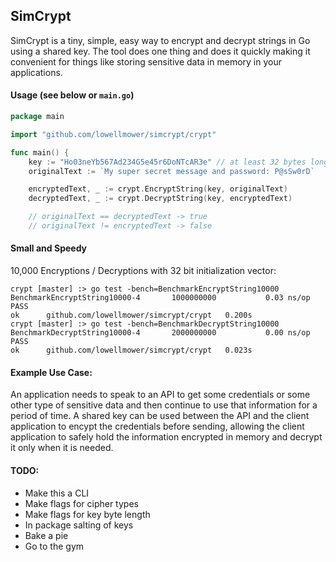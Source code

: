 ## SimCrypt
SimCrypt is a tiny, simple, easy way to encrypt and decrypt strings in Go using
a shared key. The tool does one thing and does it quickly making it convenient
for things like storing sensitive data in memory in your applications.

#### Usage (see below or `main.go`)
```go
package main

import "github.com/lowellmower/simcrypt/crypt"

func main() {
	key := "Ho03neYb567Ad234G5e45r6DoNTcAR3e" // at least 32 bytes long
	originalText := `My super secret message and password: P@sSw0rD`

	encryptedText, _ := crypt.EncryptString(key, originalText)
	decryptedText, _ := crypt.DecryptString(key, encryptedText)

	// originalText == decryptedText -> true
	// originalText != encryptedText -> false
```

#### Small and Speedy
10,000 Encryptions / Decryptions with 32 bit initialization vector:
```
crypt [master] :> go test -bench=BenchmarkEncryptString10000
BenchmarkEncryptString10000-4   	1000000000	         0.03 ns/op
PASS
ok  	github.com/lowellmower/simcrypt/crypt	0.200s
crypt [master] :> go test -bench=BenchmarkDecryptString10000
BenchmarkDecryptString10000-4   	2000000000	         0.00 ns/op
PASS
ok  	github.com/lowellmower/simcrypt/crypt	0.023s
```

#### Example Use Case:
An application needs to speak to an API to get some credentials or some other
type of sensitive data and then continue to use that information for a period of
time. A shared key can be used between the API and the client application to 
encypt the credentials before sending, allowing the client application to safely
hold the information encrypted in memory and decrypt it only when it is needed.

#### TODO:
- Make this a CLI
- Make flags for cipher types
- Make flags for key byte length
- In package salting of keys
- Bake a pie
- Go to the gym

